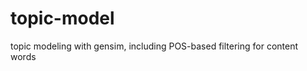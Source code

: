 topic-model
===========

topic modeling with gensim, including POS-based filtering for content words